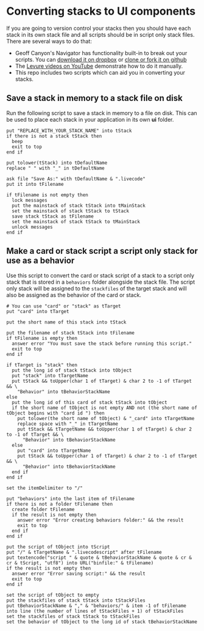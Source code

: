 # Converting stacks to UI components

If you are going to version control your stacks then you should have each stack in its own stack file and all scripts should be in script only stack files.
There are several ways to do that:
- Geoff Canyon's Navigator has functionality built-in to break out your scripts.  You can [download it on dropbox](https://www.dropbox.com/s/kz3zqi4botzglgq/navigator.zip?dl=1) or [clone or fork it on github](https://github.com/gcanyon/navigator)
- The [Levure videos on YouTube](https://www.youtube.com/watch?v=eyggLzIbeSU) demonstrate how to do it manually.
- This repo includes two scripts which can aid you in converting your stacks.

## Save a stack in memory to a stack file on disk

Run the following script to save a stack in memory to a file on disk. This can be used to place each stack in your application in its own **ui** folder.

```
put "REPLACE_WITH_YOUR_STACK_NAME" into tStack
if there is not a stack tStack then
  beep
  exit to top
end if

put tolower(tStack) into tDefaultName
replace " " with "_" in tDefaultName

ask file "Save As:" with tDefaultName & ".livecode"
put it into tFilename

if tFilename is not empty then
  lock messages
  put the mainstack of stack tStack into tMainStack
  set the mainstack of stack tStack to tStack
  save stack tStack as tFilename
  set the mainstack of stack tStack to tMainStack
  unlock messages
end if
```

## Make a card or stack script a script only stack for use as a behavior

Use this script to convert the card or stack script of a stack to a script only stack that is stored in a `behaviors` folder alongside the stack file. The script only stack will be assigned to the `stackfiles` of the target stack and will also be assigned as the behavior of the card or stack.

```
# You can use "card" or "stack" as tTarget
put "card" into tTarget

put the short name of this stack into tStack

put the filename of stack tStack into tFilename
if tFilename is empty then
  answer error "You must save the stack before running this script."
  exit to top
end if

if tTarget is "stack" then
  put the long id of stack tStack into tObject
  put "stack" into tTargetName
  put tStack && toUpper(char 1 of tTarget) & char 2 to -1 of tTarget && \
    "Behavior" into tBehaviorStackName
else
  put the long id of this card of stack tStack into tObject
  if the short name of tObject is not empty AND not (the short name of tObject begins with "card id ") then
    put tolower(the short name of tObject) & "_card" into tTargetName
    replace space with "_" in tTargetName
    put tStack && tTargetName && toUpper(char 1 of tTarget) & char 2 to -1 of tTarget && \
      "Behavior" into tBehaviorStackName
  else
    put "card" into tTargetName
    put tStack && toUpper(char 1 of tTarget) & char 2 to -1 of tTarget && \
      "Behavior" into tBehaviorStackName
  end if
end if

set the itemDelimiter to "/"

put "behaviors" into the last item of tFilename
if there is not a folder tFilename then
  create folder tFilename
  if the result is not empty then
    answer error "Error creating behaviors folder:" && the result
    exit to top
  end if
end if

put the script of tObject into tScript
put "/" & tTargetName & ".livecodescript" after tFilename
put textencode("script " & quote & tBehaviorStackName & quote & cr & cr & tScript, "utf8") into URL("binfile:" & tFilename)
if the result is not empty then
  answer error "Error saving script:" && the result
  exit to top
end if

set the script of tObject to empty
put the stackfiles of stack tStack into tStackFiles
put tBehaviorStackName & "," & "behaviors/" & item -1 of tFilename into line (the number of lines of tStackFiles + 1) of tStackFiles
set the stackfiles of stack tStack to tStackFiles
set the behavior of tObject to the long id of stack tBehaviorStackName
```
